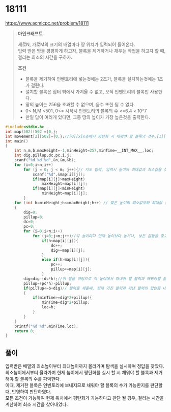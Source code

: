 # 18111
https://www.acmicpc.net/problem/18111
>**마인크래프트**
>
>세로N, 가로M의 크기의 배열마다 땅 위치가 입력되어 들어온다.<br>
>입력 받은 땅을 평평하게 하고자, 블록을 제거하거나 채우는 작업을 하고자 할 때, 걸리는 최소의 시간을 구하자.
>
> **조건**
> - 블록을 제거하여 인벤토리에 넣는것에는 2초가, 블록을 설치하는것에는 1초가 걸린다.
> - 설치할 블록은 집터 밖에서 가져올 수 없고, 오직 인벤토리의 블록만 사용한다.
> - 땅의 높이는 256을 초과할 수 없으며, 음수 또한 될 수 없다.
> - 0< N,M <501, 0<= 시작시 인벤토리의 블록의 수 <=6.4 × 10^7
>  - 만일 답이 여러개 있다면, 그중 땅의 높이가 가장 높은것을 출력한다.
```c
#include<stdio.h>
int map[502][502]={0,};
int movement[2][502]={0,};//[0][x]x층에서 평탄화 시 채워야 할 블록의 갯수,[1][x]]x층에서 평탄화 시 제거해야할 블록의 갯수 
int main()
{
    int n,m,b,maxHeight=-1,minHeight=257,minTime=__INT_MAX__,loc;
    int dig,pillup,dc,pc,i,j;
    scanf("%d %d %d",&n,&m,&b);
    for (i=0;i<n;i++)
        for (j = 0; j < m; j++){// 지도 입력, 입력시 높이의 최대값과 최소값을 찾음
            scanf("%d",&map[i][j]);
            if(map[i][j]>maxHeight)
                maxHeight=map[i][j];
            if(map[i][j]<minHeight)
                minHeight=map[i][j];
        }
    for (int h=minHeight;h<=maxHeight;h++) // 찾은 높이의 최소값부터 최대값 순으로 올라가며 최소 시간을 계산함.
    {
        dig=0;
        pillup=0;
        dc=0;
        pc=0;
        for (i=0;i<n;i++)
            for (j=0;j<m;j++)//각 높이마다 현제 높이보다 높거나, 낮은 값들을 찾고 각각의 합과 갯수를 구함.
                if(h<map[i][j]){
                    dc++;
                    dig+=map[i][j];
                }
                else if(h>map[i][j]){
                    pc++;
                    pillup+=map[i][j];
                }
        dig=dig-(dc*h);//위 합을 바탕으로 각 높이에서 파내야 할 블럭과 메꿔야할 블럭의 갯수를 구함.
        pillup=(pc*h)-pillup;
        if(pillup<=b+dig)// 블럭을 채울때, 현제 가진 블럭과 파낸 블럭의 합만큼 내 블럭갯수가 있을때만 가능하도록 함.
        {
            if(minTime>=dig*2+pillup){
                minTime=dig*2+pillup;
                loc=h;
            }
        }
    }
    printf("%d %d",minTime,loc);
    return 0;
}
```
## 풀이
입력받은 배열의 최소높이부터 최대높이까지 올라가며 탐색을 실시하며 정답을 찾았다.<br>
최소높이에서부터 올라가며 현제 높이에서 평탄화를 실시 할 시 채워야 할 블록과 제거해야 할 블록의 수를 파악한다.<br>
이때, 제거한 블록은 인벤토리에 보내지므로 채워야 할 블록의 수가 가능한지를 판단할 때, 반영하여 판단하였다.<br>
모든 조건이 가능하여 현제 위치에서 평탄화가 가능하다고 판단 될 경우, 걸리는 시간을 계산하여 최소 시간을 찾아내었다.